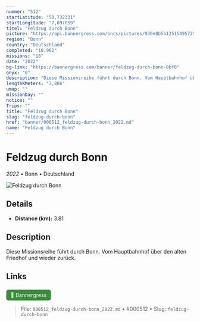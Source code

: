 ```yaml
---
nummer: "512"
startLatitude: "50,732331"
startLongitude: "7,097059"
titel: "Feldzug durch Bonn"
picture: "https://api.bannergress.com/bnrs/pictures/930e8b5b12515495725c0e0d4fcac97a"
region: "Bonn"
country: "Deutschland"
completed: "10.902"
missions: "18"
date: "2022"
bg-link: "https://bannergress.com/banner/feldzug-durch-bonn-8bf0"
onyx: "0"
description: "Diese Missionsreihe führt durch Bonn. Vom Hauptbahnhof über den alten Friedhof und wieder zurück."
lengthKMeters: "3,806"
umap: ""
missionDay: ""
notice: ""
Trips: ""
title: "Feldzug durch Bonn"
slug: "feldzug-durch-bonn"
href: "banner/000512_feldzug-durch-bonn_2022.md"
name: "Feldzug durch Bonn"
---
```

# Feldzug durch Bonn

*2022* • Bonn • Deutschland

![Feldzug durch Bonn](https://api.bannergress.com/bnrs/pictures/930e8b5b12515495725c0e0d4fcac97a)



## Details
- **Distance (km):** 3.81






## Description
Diese Missionsreihe führt durch Bonn. Vom Hauptbahnhof über den alten Friedhof und wieder zurück.



## Links
<a href="https://bannergress.com/banner/feldzug-durch-bonn-8bf0" style="display:inline-block;margin:6px 8px 0 0;padding:6px 12px;background:#3c8b3c;color:#fff;text-decoration:none;border-radius:6px;">🔗 Bannergress</a>




> File: `000512_feldzug-durch-bonn_2022.md` • #000512 • Slug: `feldzug-durch-bonn`
